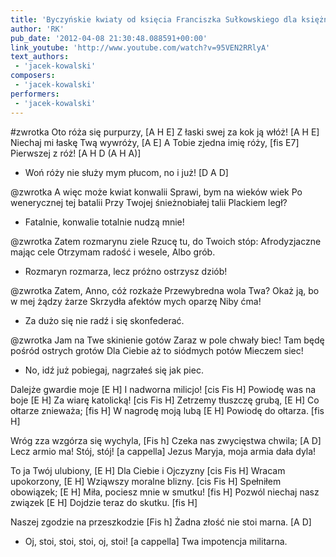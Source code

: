 ```yaml
---
title: 'Byczyńskie kwiaty od księcia Franciszka Sułkowskiego dla księżnej Anny Radziwiłłowej'
author: 'RK'
pub_date: '2012-04-08 21:30:48.088591+00:00'
link_youtube: 'http://www.youtube.com/watch?v=95VEN2RRlyA'
text_authors:
 - 'jacek-kowalski'
composers:
 - 'jacek-kowalski'
performers:
 - 'jacek-kowalski'
---
```


#zwrotka
Oto róża się purpurzy,		[A H E]
Z łaski swej za kok ją włóż!		[A H E]
Niechaj mi łaskę Twą wywróży,	[A E]
A Tobie zjedna imię róży,		[fis E7]
Pierwszej z róż!			[A H D (A H A)]
- Woń róży nie służy mym płucom, no i już!	[D A D]

@zwrotka
A więc może kwiat konwalii
Sprawi, bym na wieków wiek
Po wenerycznej tej batalii
Przy Twojej śnieżnobiałej talii
Plackiem legł?
- Fatalnie, konwalie totalnie nudzą mnie!

@zwrotka
Zatem rozmarynu ziele
Rzucę tu, do Twoich stóp:
Afrodyzjaczne mając cele
Otrzymam radość i wesele,
Albo grób.
- Rozmaryn rozmarza, lecz próżno ostrzysz dziób!

@zwrotka
Zatem, Anno, cóż rozkaże
Przewybredna wola Twa?
Okaż ją, bo w mej żądzy żarze
Skrzydła afektów mych oparzę
Niby ćma!
- Za dużo się nie radź i się skonfederać.

@zwrotka
Jam na Twe skinienie gotów
Zaraz w pole chwały biec!
Tam będę pośród ostrych grotów
Dla Ciebie aż to siódmych potów
Mieczem siec!
- No, idź już pobiegaj, nagrzałeś się jak piec.

Dalejże gwardie moje		[E H]
I nadworna milicjo!		[cis Fis H]
Powiodę was na boje		[E H]
Za wiarę katolicką!		[cis Fis H]
Zetrzemy tłuszczę grubą,	[E H]
Co ołtarze znieważa;		[fis H]
W nagrodę moją lubą		[E H]
Powiodę do ołtarza.		[fis H]

Wróg zza wzgórza się wychyla,		[Fis h]
Czeka nas zwycięstwa chwila;		[A D]
Lecz armio ma! Stój, stój!			[a cappella]
Jezus Maryja, moja armia dała dyla!		

To ja Twój ulubiony,			[E H]
Dla Ciebie i Ojczyzny		[cis Fis H]
Wracam upokorzony,			[E H]
Wziąwszy moralne blizny.		[cis Fis H]
Spełniłem obowiązek;		[E H]
Miła, pociesz mnie w smutku!	[fis H]
Pozwól niechaj nasz związek		[E H]
Dojdzie teraz do skutku.		[fis H]

Naszej zgodzie na przeszkodzie	[Fis h]
Żadna złość nie stoi marna.		[A D]
- Oj, stoi, stoi, stoi, oj, stoi!		[a cappella]
Twa impotencja militarna.
